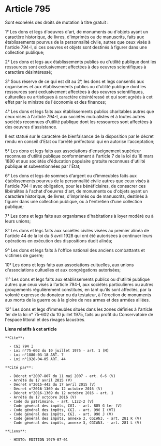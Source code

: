 # Article 795

Sont exonérés des droits de mutation à titre gratuit :

1° Les dons et legs d'oeuvres d'art, de monuments ou d'objets ayant un caractère historique, de livres, d'imprimés ou de
manuscrits, faits aux établissements pourvus de la personnalité civile, autres que ceux visés à l'article 794-I, si ces
oeuvres et objets sont destinés à figurer dans une collection publique;

2° Les dons et legs aux établissements publics ou d'utilité publique dont les ressources sont exclusivement affectées à des
oeuvres scientifiques à caractère désintéressé;

3° Sous réserve de ce qui est dit au 2°, les dons et legs consentis aux organismes et aux établissements publics ou d'utilité
publique dont les ressources sont exclusivement affectées à des oeuvres scientifiques, culturelles ou artistiques à caractère
désintéressé et qui sont agréés à cet effet par le ministre de l'économie et des finances;

4° Les dons et legs faits aux établissements publics charitables autres que ceux visés à l'article 794-I, aux sociétés
mutualistes et à toutes autres sociétés reconnues d'utilité publique dont les ressources sont affectées à des oeuvres
d'assistance.

Il est statué sur le caractère de bienfaisance de la disposition par le décret rendu en conseil d'Etat ou l'arrêté
préfectoral qui en autorise l'acceptation;

5° Les dons et legs faits aux associations d'enseignement supérieur reconnues d'utilité publique conformément à l'article 7
de la loi du 18 mars 1880 et aux sociétés d'éducation populaire gratuite reconnues d'utilité publique et subventionnées par
l'Etat;

6° Les dons et legs de sommes d'argent ou d'immeubles faits aux établissements pourvus de la personnalité civile autres que
ceux visés à l'article 794-I avec obligation, pour les bénéficiaires, de consacrer ces libéralités à l'achat d'oeuvres d'art,
de monuments ou d'objets ayant un caractère historique, de livres, d'imprimés ou de manuscrits, destinés à figurer dans une
collection publique, ou à l'entretien d'une collection publique;

7° Les dons et legs faits aux organismes d'habitations à loyer modéré ou à leurs unions;

8° Les dons et legs faits aux sociétés civiles visées au premier alinéa de l'article 44 de la loi du 5 avril 1928 qui ont été
autorisées à continuer leurs opérations en exécution des dispositions dudit alinéa;

9° Les dons et legs faits à l'office national des anciens combattants et victimes de guerre;

10° Les dons et legs faits aux associations cultuelles, aux unions d'associations cultuelles et aux congrégations autorisées;

11° Les dons et legs faits aux établissements publics ou d'utilité publique autres que ceux visés à l'article 794-I, aux
sociétés particulières ou autres groupements régulièrement constitués, en tant qu'ils sont affectés, par la volonté expresse
du donateur ou du testateur, à l'érection de monuments aux morts de la guerre ou à la gloire de nos armes et des armées
alliées.

12° Les dons et legs d'immeubles situés dans les zones définies à l'article 1er de la loi n° 75-602 du 10 juillet 1975, faits
au profit du Conservatoire de l'espace littoral et des rivages lacustres.

**Liens relatifs à cet article**

	**Cite**:

	  - CGI 794 I
	  - Loi n°75-602 du 10 juillet 1975 - art. 1 (M)
	  - Loi n°1880-03-18 ART. 7
	  - Loi n°1928-04-05 ART. 44

	**Cité par**:

	  - Décret n°2007-807 du 11 mai 2007 - art. 6-6 (V)
	  - Arrêté du 17 avril 2015 (V)
	  - Décret n°2015-442 du 17 avril 2015 (V)
	  - Décret n°2016-1369 du 12 octobre 2016 (V)
	  - Décret n°2016-1369 du 12 octobre 2016 - art. 1
	  - Arrêté du 17 octobre 2016 (V)
	  - Code du patrimoine. - art. L122-2 (V)
	  - Code général des impôts, CGI. - art. 885 G ter (V)
	  - Code général des impôts, CGI. - art. 990 I (VT)
	  - Code général des impôts, CGI. - art. 990 J (V)
	  - Code général des impôts, annexe 3, CGIAN3. - art. 281 K (V)
	  - Code général des impôts, annexe 3, CGIAN3. - art. 281 L (V)

	**Liens**:

	  - HISTO: EDITION 1979-07-01
